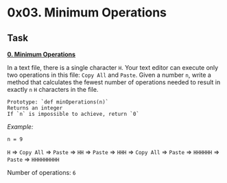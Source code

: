 # 0x03. Minimum Operations

## Task
[**0. Minimum Operations**](https://github.com/dianaparr/holbertonschool-interview/blob/main/0x03-minimum_operations/0-minoperations.py)

In a text file, there is a single character `H`. Your text editor can execute only two operations in this file: `Copy All` and `Paste`. Given a number `n`, write a method that calculates the fewest number of operations needed to result in exactly `n` `H` characters in the file.

    Prototype: `def minOperations(n)`
    Returns an integer
    If `n` is impossible to achieve, return `0`

*Example:*

`n = 9`

`H` => `Copy All` => `Paste` => `HH` => `Paste` => `HHH` => `Copy All` => `Paste` => `HHHHHH` => `Paste` => `HHHHHHHHH`

Number of operations: `6`
